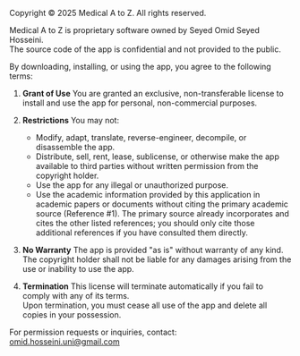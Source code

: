Copyright © 2025 Medical A to Z. All rights reserved.

Medical A to Z is proprietary software owned by Seyed Omid Seyed Hosseini.  
The source code of the app is confidential and not provided to the public.

By downloading, installing, or using the app, you agree to the following terms:

1. **Grant of Use**
   You are granted an exclusive, non-transferable license to install and use the app for personal, non-commercial purposes.

2. **Restrictions**
   You may not:
   - Modify, adapt, translate, reverse-engineer, decompile, or disassemble the app.
   - Distribute, sell, rent, lease, sublicense, or otherwise make the app available to third parties without written permission from the copyright holder.
   - Use the app for any illegal or unauthorized purpose.
   - Use the academic information provided by this application in academic papers or documents without citing the primary academic source (Reference #1). The primary source already incorporates and cites the other listed references; you should only cite those additional references if you have consulted them directly.

3. **No Warranty**
   The app is provided "as is" without warranty of any kind.  
   The copyright holder shall not be liable for any damages arising from the use or inability to use the app.

4. **Termination**
   This license will terminate automatically if you fail to comply with any of its terms.  
   Upon termination, you must cease all use of the app and delete all copies in your possession.

For permission requests or inquiries, contact:  
omid.hosseini.uni@gmail.com
